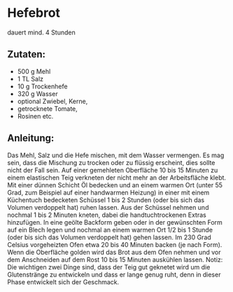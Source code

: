 Hefebrot
===
dauert mind. 4 Stunden

Zutaten:
---
- 500 g Mehl
- 1 TL Salz
- 10 g Trockenhefe
- 320 g Wasser
-   optional Zwiebel, Kerne,
-   getrocknete Tomate,
-   Rosinen etc.

Anleitung:
---
Das Mehl, Salz und die Hefe mischen, mit dem Wasser vermengen.
Es mag sein, dass die Mischung zu trocken oder zu flüssig erscheint, dies sollte nicht der Fall sein.
Auf einer gemehleten Oberfläche 10 bis 15 Minuten zu einem elastischen Teig verkneten der nicht mehr an der Arbeitsfläche klebt.
Mit einer dünnen Schicht Öl bedecken und an einem warmen Ort (unter 55 Grad, zum Beispiel auf einer handwarmen Heizung) in einer mit einem Küchentuch bedecketen Schüssel 1 bis 2 Stunden (oder bis sich das Volumen verdoppelt hat) ruhen lassen.
Aus der Schüssel nehmen und nochmal 1 bis 2 Minuten kneten, dabei die handtuchtrockenen Extras hinzufügen.
In eine geölte Backform geben oder in der gewünschten Form auf ein Blech legen und nochmal an einem warmen Ort 1/2 bis 1 Stunde (oder bis sich das Volumen verdoppelt hat) gehen lassen.
Im 230 Grad Celsius vorgeheizten Ofen etwa 20 bis 40 Minuten backen (je nach Form).
Wenn die Oberfläche golden wird das Brot aus dem Ofen nehmen und vor dem Anschneiden auf dem Rost 10 bis 15 Minuten auskühlen lassen.
Notiz: Die wichtigen zwei Dinge sind, dass der Teig gut geknetet wird um die Glutenstränge zu entwickeln und dass er lange genug ruht, denn in dieser Phase entwickelt sich der Geschmack.